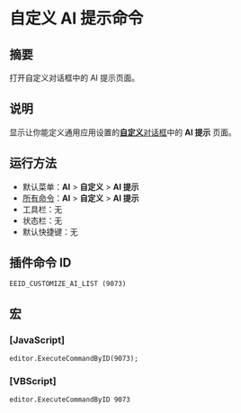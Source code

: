 # 自定义 AI 提示命令

## 摘要

打开自定义对话框中的 AI 提示页面。

## 说明

显示让你能定义通用应用设置的[**自定义**对话框](../../dlg/customize/index)中的 **AI 提示** 页面。

## 运行方法

- 默认菜单：**AI** > **自定义** > **AI 提示**
- [所有命令](../tools/all_commands)：**AI** > **自定义** > **AI 提示**
- 工具栏：无
- 状态栏：无
- 默认快捷键：无

## 插件命令 ID

```
EEID_CUSTOMIZE_AI_LIST (9073)
```

## 宏

### \[JavaScript\]

```
editor.ExecuteCommandByID(9073);
```

### \[VBScript\]

```
editor.ExecuteCommandByID 9073
```